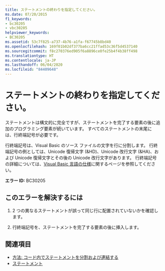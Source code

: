 ```yaml
---
title: ステートメントの終わりを指定してください。
ms.date: 07/20/2015
f1_keywords:
- bc30205
- vbc30205
helpviewer_keywords:
- BC30205
ms.assetid: 53c7f825-a737-4b76-a1fa-f67745b8bd40
ms.openlocfilehash: 169f01b02df377ba6cc21ffad53c36f5d4537140
ms.sourcegitcommit: f8c270376ed905f6a8896ce0fe25b4f4b38ff498
ms.translationtype: HT
ms.contentlocale: ja-JP
ms.lasthandoff: 06/04/2020
ms.locfileid: "84409648"
---
```

# <a name="end-of-statement-expected"></a>ステートメントの終わりを指定してください。
ステートメントは構文的に完全ですが、ステートメントを完了する要素の後に追加のプログラミング要素が続いています。 すべてのステートメントの末尾には、行終端記号が必要です。
  
 行終端記号は、Visual Basic のソース ファイルの文字を行に分割します。 行終端記号の例としては、Unicode 復帰文字 (&HD)、Unicode 改行文字 (&HA)、および Unicode 復帰文字とその後の Unicode 改行文字があります。 行終端記号の詳細については、[Visual Basic 言語の仕様](~/_vblang/spec/lexical-grammar.md#line-terminators)に関するページを参照してください。
  
 **エラー ID:** BC30205
  
## <a name="to-correct-this-error"></a>このエラーを解決するには
  
1. 2 つの異なるステートメントが誤って同じ行に配置されていないかを確認します。
  
2. 行終端記号を、ステートメントを完了する要素の後に挿入します。
  
## <a name="see-also"></a>関連項目

- [方法: コード内でステートメントを分割および連結する](../../programming-guide/program-structure/how-to-break-and-combine-statements-in-code.md)
- [ステートメント](../../programming-guide/language-features/statements.md)
